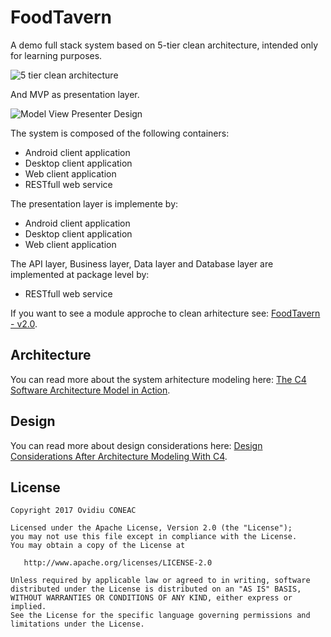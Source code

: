 # FoodTavern

A demo full stack system based on 5-tier clean architecture, intended only for learning purposes.

![5 tier clean architecture](http://www.ovidiuconeac.ro/wp-content/uploads/2017/02/clean_architecture_layers_5_tier.png "5 tier clean architecture")

And MVP as presentation layer.

![Model View Presenter Design](http://www.ovidiuconeac.ro/wp-content/uploads/2017/03/model-view-presenter.png "Model View Presenter Design")

The system is composed of the following containers:
- Android client application
- Desktop client application
- Web client application
- RESTfull web service

The presentation layer is implemente by:
- Android client application
- Desktop client application
- Web client application

The API layer, Business layer, Data layer and Database layer are implemented at package level by:
- RESTfull web service

If you want to see a module approche to clean arhitecture see: [FoodTavern - v2.0](https://github.com/ovicon/FoodTavern/tree/v2.0).

Architecture
-------
You can read more about the system arhitecture modeling here: [The C4 Software Architecture Model in Action](http://www.ovidiuconeac.ro/2017/03/17/the-c4-software-architecture-model-in-action/).

Design
-------
You can read more about design considerations here: [Design Considerations After Architecture Modeling With C4](http://www.ovidiuconeac.ro/2017/04/05/design-considerations-after-architecture-modeling-with-c4/).

License
-------

    Copyright 2017 Ovidiu CONEAC

    Licensed under the Apache License, Version 2.0 (the "License");
    you may not use this file except in compliance with the License.
    You may obtain a copy of the License at

       http://www.apache.org/licenses/LICENSE-2.0

    Unless required by applicable law or agreed to in writing, software
    distributed under the License is distributed on an "AS IS" BASIS,
    WITHOUT WARRANTIES OR CONDITIONS OF ANY KIND, either express or implied.
    See the License for the specific language governing permissions and
    limitations under the License.
